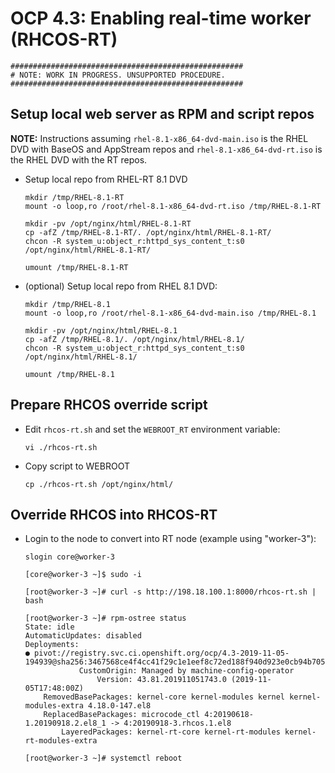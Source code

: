 # OCP 4.3: Enabling real-time worker (RHCOS-RT)

```
####################################################
# NOTE: WORK IN PROGRESS. UNSUPPORTED PROCEDURE.
####################################################
```

## Setup local web server as RPM and script repos

**NOTE:** Instructions assuming `rhel-8.1-x86_64-dvd-main.iso` is the RHEL DVD with BaseOS and AppStream repos and `rhel-8.1-x86_64-dvd-rt.iso` is the RHEL DVD with the RT repos.

- Setup local repo from RHEL-RT 8.1 DVD
    ```
    mkdir /tmp/RHEL-8.1-RT
    mount -o loop,ro /root/rhel-8.1-x86_64-dvd-rt.iso /tmp/RHEL-8.1-RT 

    mkdir -pv /opt/nginx/html/RHEL-8.1-RT
    cp -afZ /tmp/RHEL-8.1-RT/. /opt/nginx/html/RHEL-8.1-RT/
    chcon -R system_u:object_r:httpd_sys_content_t:s0 /opt/nginx/html/RHEL-8.1-RT/

    umount /tmp/RHEL-8.1-RT
    ````

- (optional) Setup local repo from RHEL 8.1 DVD:
    ```
    mkdir /tmp/RHEL-8.1
    mount -o loop,ro /root/rhel-8.1-x86_64-dvd-main.iso /tmp/RHEL-8.1

    mkdir -pv /opt/nginx/html/RHEL-8.1
    cp -afZ /tmp/RHEL-8.1/. /opt/nginx/html/RHEL-8.1/
    chcon -R system_u:object_r:httpd_sys_content_t:s0 /opt/nginx/html/RHEL-8.1/

    umount /tmp/RHEL-8.1
    ```

## Prepare RHCOS override script

- Edit `rhcos-rt.sh` and set the `WEBROOT_RT` environment variable:
    ```
    vi ./rhcos-rt.sh 
    ```

- Copy script to WEBROOT
    ```
    cp ./rhcos-rt.sh /opt/nginx/html/
    ```

## Override RHCOS into RHCOS-RT
- Login to the node to convert into RT node (example using "worker-3"):
    ```
    slogin core@worker-3

    [core@worker-3 ~]$ sudo -i

    [root@worker-3 ~]# curl -s http://198.18.100.1:8000/rhcos-rt.sh | bash

    [root@worker-3 ~]# rpm-ostree status
    State: idle
    AutomaticUpdates: disabled
    Deployments:
    ● pivot://registry.svc.ci.openshift.org/ocp/4.3-2019-11-05-194939@sha256:3467568ce4f4cc41f29c1e1eef8c72ed188f940d923e0cb94b705d1599af3123
                CustomOrigin: Managed by machine-config-operator
                    Version: 43.81.201911051743.0 (2019-11-05T17:48:00Z)
        RemovedBasePackages: kernel-core kernel-modules kernel kernel-modules-extra 4.18.0-147.el8
        ReplacedBasePackages: microcode_ctl 4:20190618-1.20190918.2.el8_1 -> 4:20190918-3.rhcos.1.el8
            LayeredPackages: kernel-rt-core kernel-rt-modules kernel-rt-modules-extra

    [root@worker-3 ~]# systemctl reboot
    ```


